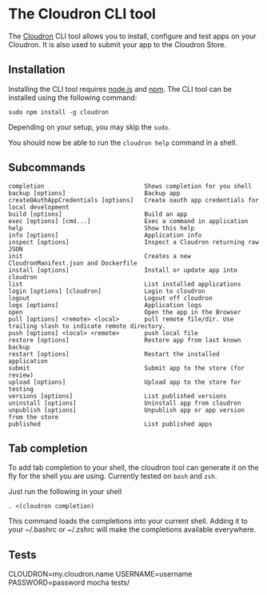 # The Cloudron CLI tool

The [Cloudron](https://cloudron.io) CLI tool allows you to install, configure and test apps on your Cloudron.
It is also used to submit your app to the Cloudron Store.


## Installation

Installing the CLI tool requires [node.js](https://nodejs.org/) and
[npm](https://www.npmjs.com/). The CLI tool can be installed using the
following command:

    sudo npm install -g cloudron

Depending on your setup, you may skip the `sudo`.

You should now be able to run the `cloudron help` command in a shell.


## Subcommands
```
completion                            Shows completion for you shell
backup [options]                      Backup app
createOAuthAppCredentials [options]   Create oauth app credentials for local development
build [options]                       Build an app
exec [options] [cmd...]               Exec a command in application
help                                  Show this help
info [options]                        Application info
inspect [options]                     Inspect a Cloudron returning raw JSON
init                                  Creates a new CloudronManifest.json and Dockerfile
install [options]                     Install or update app into cloudron
list                                  List installed applications
login [options] [cloudron]            Login to cloudron
logout                                Logout off cloudron
logs [options]                        Application logs
open                                  Open the app in the Browser
pull [options] <remote> <local>       pull remote file/dir. Use trailing slash to indicate remote directory.
push [options] <local> <remote>       push local file
restore [options]                     Restore app from last known backup
restart [options]                     Restart the installed application
submit                                Submit app to the store (for review)
upload [options]                      Upload app to the store for testing
versions [options]                    List published versions
uninstall [options]                   Uninstall app from cloudron
unpublish [options]                   Unpublish app or app version from the store
published                             List published apps

```


## Tab completion

To add tab completion to your shell, the cloudron tool can generate it on the fly for the shell you are using. Currently tested on `bash` and `zsh`.

Just run the following in your shell
```
. <(cloudron completion)
```
This command loads the completions into your current shell. Adding it to your ~/.bashrc or ~/.zshrc will make the completions available everywhere.

## Tests

CLOUDRON=my.cloudron.name USERNAME=username PASSWORD=password mocha tests/

